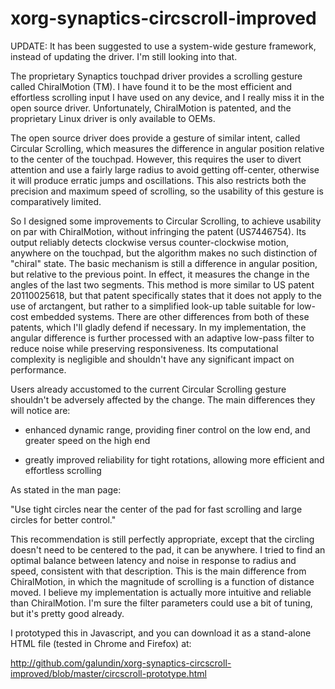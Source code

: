 xorg-synaptics-circscroll-improved
==================================

UPDATE: It has been suggested to use a system-wide gesture framework, instead of updating the driver.  I'm still looking into that.

The proprietary Synaptics touchpad driver provides a scrolling gesture called ChiralMotion (TM). I have found it to be the most efficient and effortless scrolling input I have used on any device, and I really miss it in the open source driver. Unfortunately, ChiralMotion is patented, and the proprietary Linux driver is only available to OEMs.

The open source driver does provide a gesture of similar intent, called Circular Scrolling, which measures the difference in angular position relative to the center of the touchpad. However, this requires the user to divert attention and use a fairly large radius to avoid getting off-center, otherwise it will produce erratic jumps and oscillations. This also restricts both the precision and maximum speed of scrolling, so the usability of this gesture is comparatively limited.

So I designed some improvements to Circular Scrolling, to achieve usability on par with ChiralMotion, without infringing the patent (US7446754). Its output reliably detects clockwise versus counter-clockwise motion, anywhere on the touchpad, but the algorithm makes no such distinction of "chiral" state. The basic mechanism is still a difference in angular position, but relative to the previous point. In effect, it measures the change in the angles of the last two segments. This method is more similar to US patent 20110025618, but that patent specifically states that it does not apply to the use of arctangent, but rather to a simplified look-up table suitable for low-cost embedded systems. There are other differences from both of these patents, which I'll gladly defend if necessary. In my implementation, the angular difference is further processed with an adaptive low-pass filter to reduce noise while preserving responsiveness. Its computational complexity is negligible and shouldn't have any significant impact on performance.

Users already accustomed to the current Circular Scrolling gesture shouldn't be adversely affected by the change. The main differences they will notice are:

* enhanced dynamic range, providing finer control
 on the low end, and greater speed on the high end

* greatly improved reliability for tight rotations, 
 allowing more efficient and effortless scrolling

As stated in the man page:

 "Use tight circles near the center of the pad for fast scrolling 
 and large circles for better control."

This recommendation is still perfectly appropriate, except that the circling doesn't need to be centered to the pad, it can be anywhere. I tried to find an optimal balance between latency and noise in response to radius and speed, consistent with that description. This is the main difference from ChiralMotion, in which the magnitude of scrolling is a function of distance moved. I believe my implementation is actually more intuitive and reliable than ChiralMotion. I'm sure the filter parameters could use a bit of tuning, but it's pretty good already.

I prototyped this in Javascript, and you can download it as a stand-alone HTML file (tested in Chrome and Firefox) at:

http://github.com/galundin/xorg-synaptics-circscroll-improved/blob/master/circscroll-prototype.html

